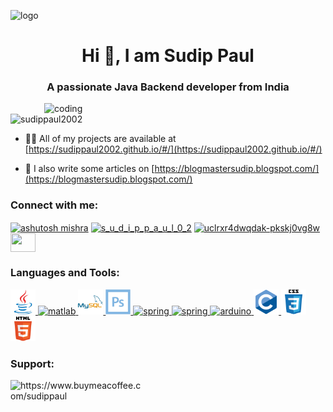 ![logo](https://github.com/sudippaul2002/uploaded_photo/blob/main/cover-photo.gif)
<h1 align="center">Hi 👋, I am Sudip Paul</h1>
<h3 align="center">A passionate Java Backend developer from India</h3>
<img align="right" alt="coding" width="450"  src="https://github.com/sudippaul2002/sudippaul200/blob/main/212749447-bfb7e725-6987-49d9-ae85-2015e3e7cc41.gif">


<p align="left"> <img src="https://komarev.com/ghpvc/?username=sudippaul2002&label=Profile%20views&color=0e75b6&style=flat" alt="sudippaul2002" /> </p>

- 👨‍💻 All of my projects are available at [https://sudippaul2002.github.io/#/](https://sudippaul2002.github.io/#/)

- 📝 I also write some articles on [https://blogmastersudip.blogspot.com/](https://blogmastersudip.blogspot.com/)

<h3 align="left">Connect with me:</h3>
<p align="left">
<a href="https://www.linkedin.com/in/sudip-paul-aa688b25a/" target="blank"><img align="center" src="https://raw.githubusercontent.com/rahuldkjain/github-profile-readme-generator/master/src/images/icons/Social/linked-in-alt.svg" alt="ashutosh mishra" height="30" width="40" /></a>
<a href="https://instagram.com/s_u_d_i_p_p_a_u_l_0_2" target="blank"><img align="center" src="https://raw.githubusercontent.com/rahuldkjain/github-profile-readme-generator/master/src/images/icons/Social/instagram.svg" alt="s_u_d_i_p_p_a_u_l_0_2" height="30" width="40" /></a>
<a href="https://www.youtube.com/@learnwithlerner" target="blank"><img align="center" src="https://raw.githubusercontent.com/rahuldkjain/github-profile-readme-generator/master/src/images/icons/Social/youtube.svg" alt="uclrxr4dwqdak-pkskj0vg8w" height="30" width="40" /></a>
<a href="https://blogmastersudip.blogspot.com/" target="blank"><img align="center" src="https://1000logos.net/wp-content/uploads/2020/08/Blogger-Logo-2010.png" height="30" width="40" /></a>
</p>

<h3 align="left">Languages and Tools:</h3>
<p align="left"><a href="https://www.java.com" target="_blank" rel="noreferrer"> <img src="https://raw.githubusercontent.com/devicons/devicon/master/icons/java/java-original.svg" alt="java" width="40" height="40"/> </a> <a href="https://www.mathworks.com/" target="_blank" rel="noreferrer"> <img src="https://upload.wikimedia.org/wikipedia/commons/2/21/Matlab_Logo.png" alt="matlab" width="40" height="40"/> </a> <a href="https://www.mysql.com/" target="_blank" rel="noreferrer"> <img src="https://raw.githubusercontent.com/devicons/devicon/master/icons/mysql/mysql-original-wordmark.svg" alt="mysql" width="40" height="40"/> </a> <a href="https://www.photoshop.com/en" target="_blank" rel="noreferrer"> <img src="https://raw.githubusercontent.com/devicons/devicon/master/icons/photoshop/photoshop-line.svg" alt="photoshop" width="40" height="40"/> </a> <a href="https://spring.io/" target="_blank" rel="noreferrer"> <img src="https://www.vectorlogo.zone/logos/springio/springio-icon.svg" alt="spring" width="40" height="40"/> </a><a href="https://hibernate.org/" target="_blank" rel="noreferrer"> <img src="https://avatars.githubusercontent.com/u/348262?s=200&v=4" alt="spring" width="40" height="40"/> </a><a href="https://www.arduino.cc/" target="_blank" rel="noreferrer"> <img src="https://cdn.worldvectorlogo.com/logos/arduino-1.svg" alt="arduino" width="40" height="40"/> </a> <a href="https://www.cprogramming.com/" target="_blank" rel="noreferrer"> <img src="https://raw.githubusercontent.com/devicons/devicon/master/icons/c/c-original.svg" alt="c" width="40" height="40"/> </a> <a href="https://www.w3schools.com/css/" target="_blank" rel="noreferrer"> <img src="https://raw.githubusercontent.com/devicons/devicon/master/icons/css3/css3-original-wordmark.svg" alt="css3" width="40" height="40"/> </a> <a href="https://www.w3.org/html/" target="_blank" rel="noreferrer"> <img src="https://raw.githubusercontent.com/devicons/devicon/master/icons/html5/html5-original-wordmark.svg" alt="html5" width="40" height="40"/> </a> </p>

<h3 align="left">Support:</h3>
<p><a href="https://www.buymeacoffee.com/sudippaul"> <img align="left" src="https://cdn.buymeacoffee.com/buttons/v2/default-yellow.png" height="50" width="210" alt="https://www.buymeacoffee.com/sudippaul" /></a></p><br><br>


